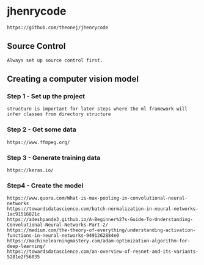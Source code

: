 # jhenrycode
    https://github.com/theonej/jhenrycode

## Source Control

    Always set up source control first.  

## Creating a computer vision model

### Step 1 - Set up the project
    structure is important for later steps where the ml framework will infer classes from directory structure

### Step 2 - Get some data
    https://www.ffmpeg.org/

### Step 3 - Generate training data
    https://keras.io/

### Step4 - Create the model
    https://www.quora.com/What-is-max-pooling-in-convolutional-neural-networks
    https://towardsdatascience.com/batch-normalization-in-neural-networks-1ac91516821c
    https://adeshpande3.github.io/A-Beginner%27s-Guide-To-Understanding-Convolutional-Neural-Networks-Part-2/
    https://medium.com/the-theory-of-everything/understanding-activation-functions-in-neural-networks-9491262884e0
    https://machinelearningmastery.com/adam-optimization-algorithm-for-deep-learning/
    https://towardsdatascience.com/an-overview-of-resnet-and-its-variants-5281e2f56035
